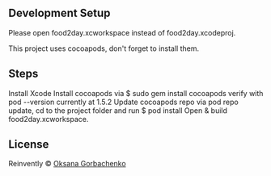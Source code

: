 
## Development Setup


Please open food2day.xcworkspace instead of food2day.xcodeproj.

This project uses cocoapods, don't forget to install them.

## Steps
Install Xcode
Install cocoapods via $ sudo gem install cocoapods
verify with pod --version currently at 1.5.2
Update cocoapods repo via pod repo update,
cd to the project folder and run $ pod install
Open & build food2day.xcworkspace.

## License

Reinvently © [Oksana Gorbachenko](oksana.gorbachenko.2009@gmail.com)
